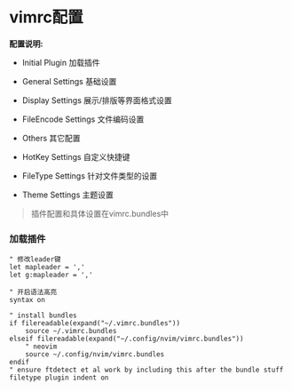 # vimrc配置

**配置说明:**

* Initial Plugin 加载插件

* General Settings 基础设置

* Display Settings 展示\/排版等界面格式设置

* FileEncode Settings 文件编码设置

* Others 其它配置

* HotKey Settings 自定义快捷键

* FileType Settings 针对文件类型的设置

* Theme Settings 主题设置


> 插件配置和具体设置在vimrc.bundles中

### 加载插件

```
" 修改leader键
let mapleader = ','
let g:mapleader = ','
```

```
" 开启语法高亮
syntax on
```

```
" install bundles
if filereadable(expand("~/.vimrc.bundles"))
    source ~/.vimrc.bundles
elseif filereadable(expand("~/.config/nvim/vimrc.bundles"))
    " neovim
    source ~/.config/nvim/vimrc.bundles
endif 
" ensure ftdetect et al work by including this after the bundle stuff
filetype plugin indent on
```



